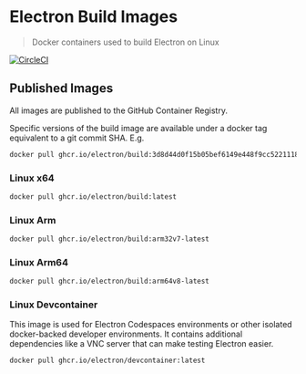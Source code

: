 # Electron Build Images

> Docker containers used to build Electron on Linux

[![CircleCI](https://circleci.com/gh/electron/build-images.svg?style=svg)](https://circleci.com/gh/electron/build-images)

## Published Images

All images are published to the GitHub Container Registry.

Specific versions of the build image are available under a docker tag equivalent to a git commit SHA. E.g.

```bash
docker pull ghcr.io/electron/build:3d8d44d0f15b05bef6149e448f9cc522111847e9
```

### Linux x64

```bash
docker pull ghcr.io/electron/build:latest
```

### Linux Arm

```bash
docker pull ghcr.io/electron/build:arm32v7-latest
```

### Linux Arm64

```bash
docker pull ghcr.io/electron/build:arm64v8-latest
```

### Linux Devcontainer

This image is used for Electron Codespaces environments or other isolated docker-backed developer environments.  It contains additional dependencies like a VNC server that can make testing Electron easier.

```bash
docker pull ghcr.io/electron/devcontainer:latest
```
